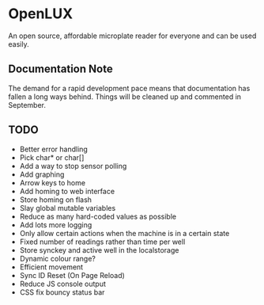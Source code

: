 # OpenLUX

An open source, affordable microplate reader for everyone and can be used easily.

## Documentation Note
The demand for a rapid development pace means that documentation has fallen a
long ways behind. Things will be cleaned up and commented in September.

## TODO
* Better error handling
* Pick char* or char[]
* Add a way to stop sensor polling
* Add graphing
* Arrow keys to home
* Add homing to web interface
* Store homing on flash
* Slay global mutable variables
* Reduce as many hard-coded values as possible
* Add lots more logging
* Only allow certain actions when the machine is in a certain state
* Fixed number of readings rather than time per well
* Store synckey and active well in the localstorage
* Dynamic colour range?
* Efficient movement
* Sync ID Reset (On Page Reload)
* Reduce JS console output
* CSS fix bouncy status bar
